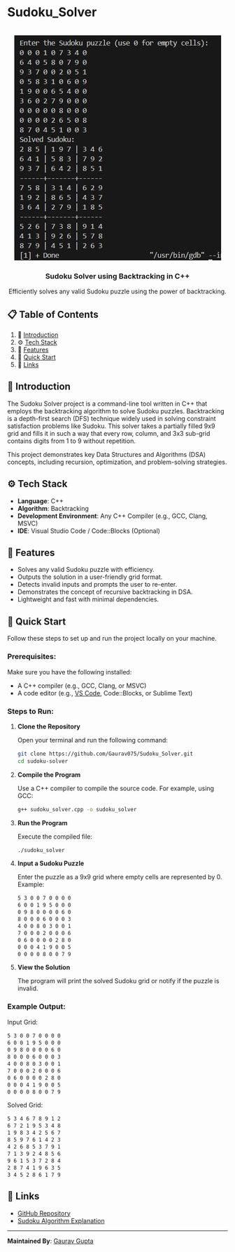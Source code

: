 # Sudoku_Solver
<div align="center">
  <br />
    <a href="#" >
      <img src="banner.JPG" alt="Project Banner">
    </a>
  <br />

  <h3 align="center">Sudoku Solver using Backtracking in C++</h3>

   <div align="center">
    Efficiently solves any valid Sudoku puzzle using the power of backtracking.
    </div>
</div>

## 📋 <a name="table">Table of Contents</a>

1. 🤖 [Introduction](#introduction)
2. ⚙️ [Tech Stack](#tech-stack)
3. 🔋 [Features](#features)
4. 🤸 [Quick Start](#quick-start)
5. 🔗 [Links](#links)

## <a name="introduction">🤖 Introduction</a>

The Sudoku Solver project is a command-line tool written in C++ that employs the backtracking algorithm to solve Sudoku puzzles. Backtracking is a depth-first search (DFS) technique widely used in solving constraint satisfaction problems like Sudoku. This solver takes a partially filled 9x9 grid and fills it in such a way that every row, column, and 3x3 sub-grid contains digits from 1 to 9 without repetition.

This project demonstrates key Data Structures and Algorithms (DSA) concepts, including recursion, optimization, and problem-solving strategies.

## <a name="tech-stack">⚙️ Tech Stack</a>

- **Language**: C++
- **Algorithm**: Backtracking
- **Development Environment**: Any C++ Compiler (e.g., GCC, Clang, MSVC)
- **IDE**: Visual Studio Code / Code::Blocks (Optional)

## <a name="features">🔋 Features</a>

- Solves any valid Sudoku puzzle with efficiency.
- Outputs the solution in a user-friendly grid format.
- Detects invalid inputs and prompts the user to re-enter.
- Demonstrates the concept of recursive backtracking in DSA.
- Lightweight and fast with minimal dependencies.

## <a name="quick-start">🤸 Quick Start</a>

Follow these steps to set up and run the project locally on your machine.

### Prerequisites:

Make sure you have the following installed:

- A C++ compiler (e.g., GCC, Clang, or MSVC)
- A code editor (e.g., [VS Code](https://code.visualstudio.com/), Code::Blocks, or Sublime Text)

### Steps to Run:

1. **Clone the Repository**

   Open your terminal and run the following command:

   ```bash
   git clone https://github.com/Gaurav075/Sudoku_Solver.git
   cd sudoku-solver
   ```

2. **Compile the Program**

   Use a C++ compiler to compile the source code. For example, using GCC:

   ```bash
   g++ sudoku_solver.cpp -o sudoku_solver
   ```

3. **Run the Program**

   Execute the compiled file:

   ```bash
   ./sudoku_solver
   ```

4. **Input a Sudoku Puzzle**

   Enter the puzzle as a 9x9 grid where empty cells are represented by 0. Example:

   ```
   5 3 0 0 7 0 0 0 0
   6 0 0 1 9 5 0 0 0
   0 9 8 0 0 0 0 6 0
   8 0 0 0 6 0 0 0 3
   4 0 0 8 0 3 0 0 1
   7 0 0 0 2 0 0 0 6
   0 6 0 0 0 0 2 8 0
   0 0 0 4 1 9 0 0 5
   0 0 0 0 8 0 0 7 9
   ```

5. **View the Solution**

   The program will print the solved Sudoku grid or notify if the puzzle is invalid.

### Example Output:

Input Grid:

```
5 3 0 0 7 0 0 0 0
6 0 0 1 9 5 0 0 0
0 9 8 0 0 0 0 6 0
8 0 0 0 6 0 0 0 3
4 0 0 8 0 3 0 0 1
7 0 0 0 2 0 0 0 6
0 6 0 0 0 0 2 8 0
0 0 0 4 1 9 0 0 5
0 0 0 0 8 0 0 7 9
```

Solved Grid:

```
5 3 4 6 7 8 9 1 2
6 7 2 1 9 5 3 4 8
1 9 8 3 4 2 5 6 7
8 5 9 7 6 1 4 2 3
4 2 6 8 5 3 7 9 1
7 1 3 9 2 4 8 5 6
9 6 1 5 3 7 2 8 4
2 8 7 4 1 9 6 3 5
3 4 5 2 8 6 1 7 9
```

## <a name="links">🔗 Links</a>

- [GitHub Repository](https://github.com/Gaurav075/Sudoku_Solver.git)
- [Sudoku Algorithm Explanation](https://en.wikipedia.org/wiki/Sudoku_solving_algorithms)

---

**Maintained By**: [Gaurav Gupta](https://github.com/Gaurav075)

